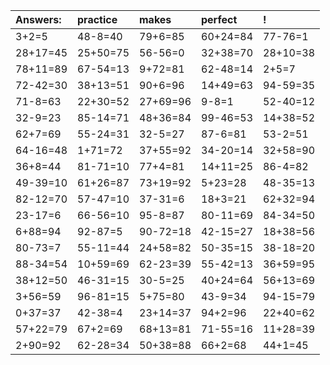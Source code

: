 | Answers: | practice | makes | perfect | ! |
| :--- | :--- | :--- | :--- | :--- |
| 3+2=5 | 48-8=40 | 79+6=85 | 60+24=84 | 77-76=1 | 
| 28+17=45 | 25+50=75 | 56-56=0 | 32+38=70 | 28+10=38 | 
| 78+11=89 | 67-54=13 | 9+72=81 | 62-48=14 | 2+5=7 | 
| 72-42=30 | 38+13=51 | 90+6=96 | 14+49=63 | 94-59=35 | 
| 71-8=63 | 22+30=52 | 27+69=96 | 9-8=1 | 52-40=12 | 
| 32-9=23 | 85-14=71 | 48+36=84 | 99-46=53 | 14+38=52 | 
| 62+7=69 | 55-24=31 | 32-5=27 | 87-6=81 | 53-2=51 | 
| 64-16=48 | 1+71=72 | 37+55=92 | 34-20=14 | 32+58=90 | 
| 36+8=44 | 81-71=10 | 77+4=81 | 14+11=25 | 86-4=82 | 
| 49-39=10 | 61+26=87 | 73+19=92 | 5+23=28 | 48-35=13 | 
| 82-12=70 | 57-47=10 | 37-31=6 | 18+3=21 | 62+32=94 | 
| 23-17=6 | 66-56=10 | 95-8=87 | 80-11=69 | 84-34=50 | 
| 6+88=94 | 92-87=5 | 90-72=18 | 42-15=27 | 18+38=56 | 
| 80-73=7 | 55-11=44 | 24+58=82 | 50-35=15 | 38-18=20 | 
| 88-34=54 | 10+59=69 | 62-23=39 | 55-42=13 | 36+59=95 | 
| 38+12=50 | 46-31=15 | 30-5=25 | 40+24=64 | 56+13=69 | 
| 3+56=59 | 96-81=15 | 5+75=80 | 43-9=34 | 94-15=79 | 
| 0+37=37 | 42-38=4 | 23+14=37 | 94+2=96 | 22+40=62 | 
| 57+22=79 | 67+2=69 | 68+13=81 | 71-55=16 | 11+28=39 | 
| 2+90=92 | 62-28=34 | 50+38=88 | 66+2=68 | 44+1=45 | 
